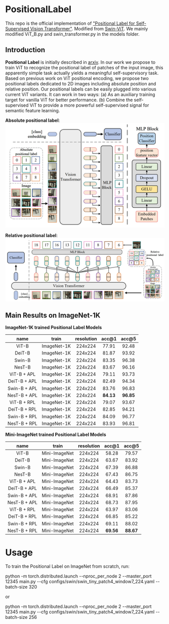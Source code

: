 # PositionalLabel
This repo is the official implementation of ["Positional Label for Self-Supervised Vision Transformer"](https://arxiv.org/pdf/2206.04981.pdf). Modified from [Swin-ViT](https://github.com/microsoft/Swin-Transformer). We mainly modified ViT_B.py and swin_transformer.py in the models folder.

## Introduction

**Positional Label** is initially described in [arxiv]( https://arxiv.org/pdf/2206.04981.pdf). In our work we propose to train ViT to recognize the positional label of patches of the input image, this apparently simple task actually yields a meaningful self-supervisory task. Based on previous work on ViT positional encoding, we propose two positional labels dedicated to 2D images including absolute position and relative position. Our positional labels can be easily plugged into various current ViT variants. It can work in two ways: (a) As an auxiliary training target for vanilla ViT for better performance. (b) Combine the self-supervised ViT to provide a more powerful self-supervised signal for semantic feature learning.

**Absolute positional label**:
![APL](figures/APL.jpg)

**Relative positional label**:
![RPL](figures/RPL.jpg)

## Main Results on ImageNet-1K

**ImageNet-1K trained Positional Label Models**

| name | train | resolution |acc@1 | acc@5 | 
| :---: | :---: | :---: | :---: | :---: | 
| ViT-B | ImageNet-1K | 224x224 | 77.91 | 92.48 | 
| DeiT-B | ImageNet-1K | 224x224 | 81.87 | 93.92 | 
| Swin-B | ImageNet-1K | 224x224 | 83.35 | 96.38 | 
| NesT-B | ImageNet-1K | 224x224 | 83.67 | 96.16 | 
| ViT-B + APL | ImageNet-1K | 224x224 | 79.11 | 93.73 | 
| DeiT-B + APL | ImageNet-1K | 224x224 | 82.49 | 94.34 | 
| Swin-B + APL | ImageNet-1K | 224x224 | 83.76 | 96.83 | 
| NesT-B + APL | ImageNet-1K | 224x224 | **84.13** | **96.85** | 
| ViT-B + RPL | ImageNet-1K | 224x224 | 79.07 | 93.67 | 
| DeiT-B + RPL | ImageNet-1K | 224x224 | 82.85 | 94.21 | 
| Swin-B + RPL | ImageNet-1K | 224x224 | 84.09 | 96.77 | 
| NesT-B + RPL | ImageNet-1K | 224x224 | 83.93 | 96.81 | 

**Mini-ImageNet trained Positional Label Models**

| name | train | resolution |acc@1 | acc@5 | 
| :---: | :---: | :---: | :---: | :---: | 
| ViT-B | Mini-ImageNet | 224x224 | 58.28 | 79.57 | 
| DeiT-B | Mini-ImageNet | 224x224 | 63.67 | 83.92 | 
| Swin-B | Mini-ImageNet | 224x224 | 67.39 | 86.88 | 
| NesT-B | Mini-ImageNet | 224x224 | 67.43 | 86.75 | 
| ViT-B + APL | Mini-ImageNet | 224x224 | 64.43 | 83.73 | 
| DeiT-B + APL | Mini-ImageNet | 224x224 | 66.49 | 85.37 | 
| Swin-B + APL | Mini-ImageNet | 224x224 | 68.91 | 87.86 | 
| NesT-B + APL | Mini-ImageNet | 224x224 | 68.73 | 87.95 | 
| ViT-B + RPL | Mini-ImageNet | 224x224 | 63.97 | 83.06 | 
| DeiT-B + RPL | Mini-ImageNet | 224x224 | 66.85 | 85.22 | 
| Swin-B + RPL | Mini-ImageNet | 224x224 | 69.11 | 88.02 | 
| NesT-B + RPL | Mini-ImageNet| 224x224 | **69.56** | **88.67** | 


# Usage
To train the Positional Label on ImageNet from scratch, run:

python -m torch.distributed.launch --nproc_per_node 2 --master_port 12345  main.py --cfg configs/swin/swin_tiny_patch4_window7_224.yaml --batch-size 320

or

python -m torch.distributed.launch --nproc_per_node 2 --master_port 12345  main.py --cfg configs/swin/swin_tiny_patch4_window7_224.yaml --batch-size 256
